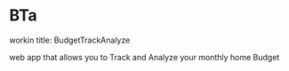 # BTa
workin title: BudgetTrackAnalyze

web app that allows you to Track and Analyze your monthly home Budget
